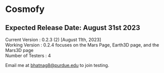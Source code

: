 # Cosmofy
## Expected Release Date: August 31st 2023

Current Version : 0.2.3 (2) [August 11th, 2023]  <br />
Working Version : 0.2.4 focuses on the Mars Page, Earth3D page, and the Mars3D page <br />
Number of Testers : 4  <br />

Email me at bhatnag8@purdue.edu to join testing.

